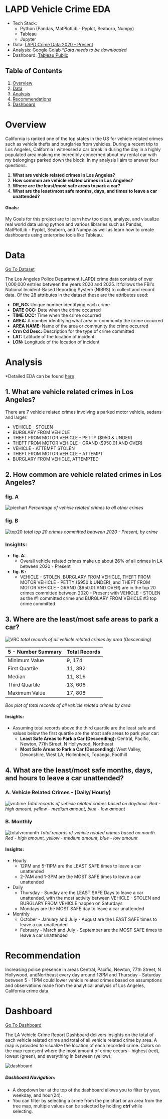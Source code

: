 # **LAPD Vehicle Crime EDA**

- Tech Stack: 
	- Python (Pandas, MatPlotLib - Pyplot, Seaborn, Numpy)
	- Tableau
	- Jupyter 
- Data: [LAPD Crime Data 2020 - Present](https://catalog.data.gov/dataset/crime-data-from-2020-to-present)
- Analysis: [Google Colab](https://colab.research.google.com/drive/1xm1F9zblT_s36AuU4-ga8ZRcItl-V62K?usp=sharing) **Data needs to be downloaded*
- Dashboard: [Tableau Public](https://public.tableau.com/views/LAPDCrimeData2020-2025/Dashboard1?:language=en-US&:sid=&:redirect=auth&:display_count=n&:origin=viz_share_link)

## Table of Contents
1. [Overview](#overview )
2. [Data]( #data)
3. [Analysis](#analysis)
4. [Recommendations](#recommendations)
5. [Dashboard](#dashboard)


# **Overview**

California is ranked one of the top states in the US for vehicle related crimes such as vehicle thefts and burglaries from vehicles. During a recent trip to Los Angeles, California I witnessed a car break in during the day in a highly populated area making me incredibly concerned about my rental car with my belongings parked down the block. In my analysis I aim to answer four questions:

1. **What are vehicle related crimes in Los Angeles?**
2. **How common are vehicle related crimes in Los Angeles?**
3. **Where are the least/most safe areas to park a car?**
4. **What are the least/most safe months, days, and times to leave a car unattended?**

#### Goals: 
My Goals for this project are to learn how too clean, analyze, and visualize real world data using python and various libraries such as Pandas, MatPlotLib - Pyplot, Seaborn, and Numpy as well as learn how to create dashboards using enterprise tools like Tableau.


# **Data**

[Go To Dataset](https://catalog.data.gov/dataset/crime-data-from-2020-to-present)

The Los Angeles Police Department (LAPD) crime data consists of over 1,000,000 entries between the years 2020 and 2025. It follows the FBI's National Incident-Based Reporting System (NIBRS) to collect and record data. Of the 28 attributes in the dataset these are the attributes used:

- **DR_NO:** Unique number identifying each crime 
- **DATE OCC:** Date when the crime occurred 
- **TIME OCC:** Time when the crime occurred 
- **AREA:** A number identifying what area or community the crime occurred 
- **AREA NAME:**  Name of the  area or community the crime occurred 
- **Crm Cd Desc:** Description for the type of crime committed 
- **LAT:** Latitude of the location of incident 
- **LON:** Longitude of the location of incident 


# **Analysis**

*Detailed EDA can be found [here](https://colab.research.google.com/drive/1xm1F9zblT_s36AuU4-ga8ZRcItl-V62K?usp=sharing) 

## **1. What are vehicle related crimes in Los Angeles?**

There are 7 vehicle related crimes involving a parked motor vehicle, sedans and larger:
- VEHICLE - STOLEN
- BURGLARY FROM VEHICLE
- THEFT FROM MOTOR VEHICLE - PETTY ($950 & UNDER)
- THEFT FROM MOTOR VEHICLE - GRAND ($950.01 AND OVER)
- VEHICLE - ATTEMPT STOLEN
- THEFT FROM MOTOR VEHICLE - ATTEMPT
- BURGLARY FROM VEHICLE, ATTEMPTED



##  **2. How common are vehicle related crimes in Los Angeles?**

### fig. A
![piechart](donutplt4.svg)
*Percentage of vehicle related crimes to all other crimes*

### fig. B
![top20](Top20crimes.png)
*total top 20 crimes committed between 2020 - Present, by crime*

### **Insights:** 
- **fig. A:**
	- Overall vehicle related crimes make up about 26% of all crimes in LA between 2020 - Present
-  **fig. B :**
	- VEHICLE - STOLEN, BURGLARY FROM VEHICLE, THEFT FROM MOTOR VEHICLE - PETTY ($950 & UNDER), and THEFT FROM MOTOR VEHICLE - GRAND ($950.01 AND OVER) are in the top 20 crimes committed between 2020 - Present with VEHICLE - STOLEN as the #1 committed crime and BURGLARY FROM VEHICLE #3 top crime committed


## **3. Where are the least/most safe areas to park a car?**
![VRC](VehicleRelatedCrimesbyAREA.svg)
*total records of all vehicle related crimes by area (Descending)*

| 5 - Number Summary | Total Records |
| ------------------ | ------------- |
| Minimum Value      | 9, 174        |
| First Quartile     | 11, 392       |
| Median             | 11, 816       |
| Third Quartile     | 13, 606       |
| Maximum Value      | 17, 808       |
*Box plot of total records of all vehicle related crimes by area*

#### **Insights:** 
- Assuming  total records above the third quartile are the least safe and values below the first quartile are the most safe areas to park your car:
	- **Least Safe Areas to Park a Car (Descending):** Central, Pacific, Newton, 77th Street, N Hollywood, Northeast
	- **Most Safe Areas to Park a Car (Descending):** West Valley, Devonshire, West LA, Hollenbeck, Topanga, Foothill

## **4. What are the least/most safe months, days, and hours to leave a car unattended?**

### A. Vehicle Related Crimes - (Daily/ Hourly)

![vrctime](VRC_bytime3.svg)
*Total records of vehicle related crimes based on day/hour. Red - high amount, yellow - medium amount, blue - low amount*

### B.  Monthly 
![totalvrcmonth](TotalVehicleRelatedCrimes(ByMonth).svg)
*Total records of vehicle related crimes based on month. Red - high amount, yellow - medium amount, blue - low amount*
#### **Insights:** 
- Hourly
	- 12PM and 5-11PM are the LEAST SAFE times to leave a car unattended 
	- 2-7AM and 1-3PM are the MOST SAFE times to leave a car unattended 
- Daily
	- Thursday - Sunday are the LEAST SAFE Days to leave a car unattended, with the most activity between VEHICLE - STOLEN and BURGLARY FROM VEHICLE happen on Saturdays
	-  Mondays are the MOST SAFE day to leave a car unattended  
- Monthly
	- October - January  and July - August are the LEAST SAFE times to leave a car unattended 
	- February - March and July - September  are the MOST SAFE times to leave a car unattended 


# **Recommendation**

Increasing police presence in areas Central, Pacific, Newton, 77th Street, N Hollywood, andNortheast every day around 12PM and Thursday - Saturday between 5 - 11PM could lower vehicle related crimes based on assumptions and observations made from the analytical analysis of Los Angeles, California crime data.



# **Dashboard**

[Go To Dashboard](https://public.tableau.com/views/LAPDCrimeData2020-2025/Dashboard1?:language=en-US&:sid=&:redirect=auth&:display_count=n&:origin=viz_share_link)

The LA Vehicle Crime Report Dashboard delivers insights on the total of each vehicle related crime and total of all vehicle related crime by area. A map is provided to visualize the location of  each recorded crime. Colors on the map represent where the most amount of crime occurs -  highest (red), lowest (green), and everything in between (yellow).

![dashboard](dashboard.png)

##### **Dashboard Navigation:**
- A dropdown bar at the top of the dashboard allows you to filter by year, weekday, and hour(24).
- You can filter by selecting a crime from the pie chart or an area from the tree map, multiple values can be selected by holding ***ctrl*** while selecting. 
